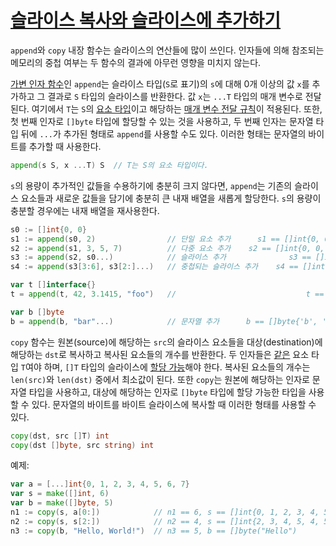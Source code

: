 # [슬라이스 복사와 슬라이스에 추가하기](#appending-to-and-copying-slices)

`append`와 `copy` 내장 함수는 슬라이스의 연산들에 많이 쓰인다. 인자들에 의해 참조되는 메모리의 중첩 여부는 두 함수의 결과에 아무런 영향을 미치지 않는다.

[가변 인자 함수](/Types/function_types.html)인 `append`는 슬라이스 타입(`S`로 표기)의 `s`에 대해 0개 이상의 값 `x`를 추가하고 그 결과로 `S` 타입의 슬라이스를 반환한다. 값 `x`는 `...T` 타입의 매개 변수로 전달된다. 여기에서 `T`는 `S`의 [요소 타입](/Types/slice_types.html)이고 해당하는 [매개 변수 전달 규칙](/Expressions/passing_arguments_to__parameters.html)이 적용된다. 또한, 첫 번째 인자로 `[]byte` 타입에 할당할 수 있는 것을 사용하고, 두 번째 인자는 문자열 타입 뒤에 `...`가 추가된 형태로 `append`를 사용할 수도 있다.  이러한 형태는 문자열의 바이트를 추가할 때 사용한다.

```go
append(s S, x ...T) S  // T는 S의 요소 타입이다.
```

`s`의 용량이 추가적인 값들을 수용하기에 충분히 크지 않다면, `append`는 기존의 슬라이스 요소들과 새로운 값들을 담기에 충분히 큰 내재 배열을 새롭게 할당한다. `s`의 용량이 충분할 경우에는 내재 배열을 재사용한다.

```go
s0 := []int{0, 0}
s1 := append(s0, 2)                // 단일 요소 추가      s1 == []int{0, 0, 2}
s2 := append(s1, 3, 5, 7)          // 다중 요소 추가    s2 == []int{0, 0, 2, 3, 5, 7}
s3 := append(s2, s0...)            // 슬라이스 추가              s3 == []int{0, 0, 2, 3, 5, 7, 0, 0}
s4 := append(s3[3:6], s3[2:]...)   // 중첩되는 슬라이스 추가    s4 == []int{3, 5, 7, 2, 3, 5, 7, 0, 0}

var t []interface{}
t = append(t, 42, 3.1415, "foo")   //                             t == []interface{}{42, 3.1415, "foo"}

var b []byte
b = append(b, "bar"...)            // 문자열 추가      b == []byte{'b', 'a', 'r' }
```

`copy` 함수는 원본(source)에 해당하는 `src`의 슬라이스 요소들을 대상(destination)에 해당하는 `dst`로 복사하고 복사된 요소들의 개수를 반환한다. 두 인자들은 [같은](/Properties%20of%20types%20and%20values/type_identity.html) 요소 타입 `T`여야 하며, `[]T` 타입의 슬라이스에 [할당 가능](/Properties%20of%20types%20and%20values/assignability.html)해야 한다. 복사된 요소들의 개수는 `len(src)`와 `len(dst)` 중에서 최소값이 된다. 또한 `copy`는 원본에 해당하는 인자로 문자열 타입을 사용하고, 대상에 해당하는 인자로 `[]byte` 타입에 할당 가능한 타입을 사용할 수 있다. 문자열의 바이트를 바이트 슬라이스에 복사할 때 이러한 형태를 사용할 수 있다.

```go
copy(dst, src []T) int
copy(dst []byte, src string) int
```

예제:

```go
var a = [...]int{0, 1, 2, 3, 4, 5, 6, 7}
var s = make([]int, 6)
var b = make([]byte, 5)
n1 := copy(s, a[0:])            // n1 == 6, s == []int{0, 1, 2, 3, 4, 5}
n2 := copy(s, s[2:])            // n2 == 4, s == []int{2, 3, 4, 5, 4, 5}
n3 := copy(b, "Hello, World!")  // n3 == 5, b == []byte("Hello")
```
